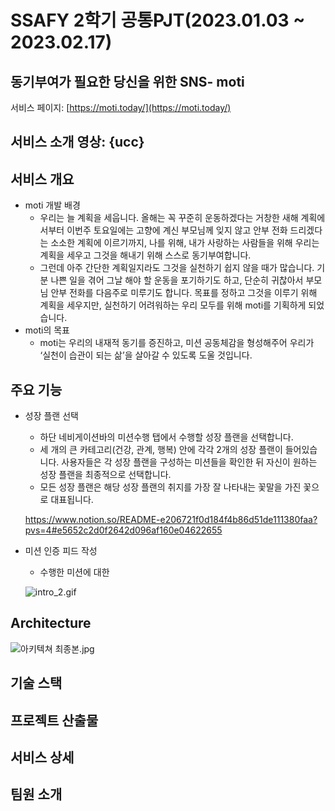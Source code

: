 # SSAFY 2학기 공통PJT(2023.01.03 ~ 2023.02.17)

## 동기부여가 필요한 당신을 위한 SNS- moti

서비스 페이지: [https://moti.today/](https://moti.today/)

## 서비스 소개 영상: {ucc}

## 서비스 개요

- moti 개발 배경
    - 우리는 늘 계획을 세웁니다. 올해는 꼭 꾸준히 운동하겠다는 거창한 새해 계획에서부터 이번주 토요일에는 고향에 계신 부모님께 잊지 않고 안부 전화 드리겠다는 소소한  계획에 이르기까지, 나를 위해, 내가 사랑하는 사람들을 위해 우리는 계획을 세우고 그것을 해내기 위해 스스로 동기부여합니다.
    - 그런데 아주 간단한 계획일지라도 그것을 실천하기 쉽지 않을 때가 많습니다. 기분 나쁜 일을 겪어 그날 해야 할 운동을 포기하기도 하고, 단순히 귀찮아서 부모님 안부 전화를 다음주로 미루기도 합니다. 목표를 정하고 그것을 이루기 위해 계획을 세우지만, 실천하기 어려워하는 우리 모두를 위해 moti를 기획하게 되었습니다.
- moti의 목표
    - moti는 우리의 내재적 동기를 증진하고, 미션 공동체감을 형성해주어 우리가 ‘실천이 습관이 되는 삶’을 살아갈 수 있도록 도울 것입니다.

## 주요 기능

- 성장 플랜 선택
    - 하단 네비게이션바의 미션수행 탭에서 수행할 성장 플랜을 선택합니다.
    - 세 개의 큰 카테고리(건강, 관계, 행복) 안에 각각 2개의 성장 플랜이 들어있습니다. 사용자들은 각 성장 플랜을 구성하는 미션들을 확인한 뒤 자신이 원하는 성장 플랜을 최종적으로 선택합니다.
    - 모든 성장 플랜은 해당 성장 플랜의 취지를 가장 잘 나타내는 꽃말을 가진 꽃으로 대표됩니다.
    
    https://www.notion.so/README-e206721f0d184f4b86d51de111380faa?pvs=4#e5652c2d0f2642d096af160e04622655
    

- 미션 인증 피드 작성
    - 수행한 미션에 대한
    
    ![intro_2.gif](https://s3-us-west-2.amazonaws.com/secure.notion-static.com/fb144f4d-23db-4329-8a8e-01f69a907bbd/intro_2.gif)
    

## Architecture

![아키텍쳐 최종본.jpg](https://s3-us-west-2.amazonaws.com/secure.notion-static.com/6f7a651f-99db-485c-97d6-13701316fca4/%EC%95%84%ED%82%A4%ED%85%8D%EC%B3%90_%EC%B5%9C%EC%A2%85%EB%B3%B8.jpg)

## 기술 스택

## 

## 프로젝트 산출물

## 서비스 상세

## 팀원 소개
